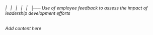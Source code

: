 ###### |   |   |   |   |   ├── Use of employee feedback to assess the impact of leadership development efforts

*Add content here*